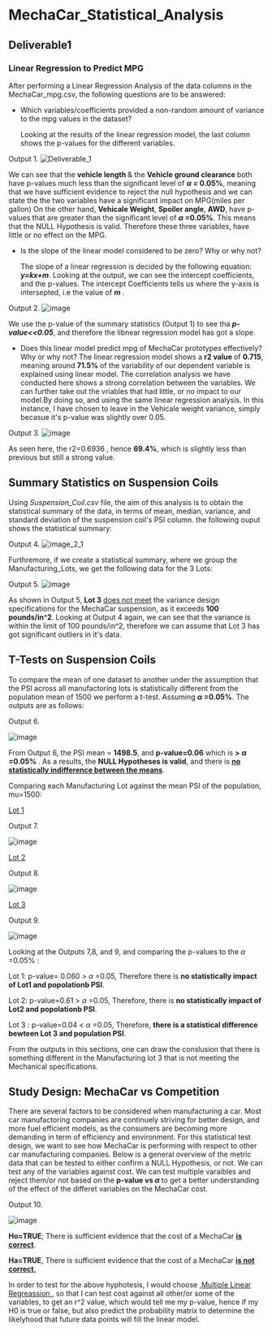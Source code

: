 
# MechaCar_Statistical_Analysis
## Deliverable1
### Linear Regression to Predict MPG
 After performing a Linear Regression Analysis of the data columns in the MechaCar_mpg.csv, the following questions are to be answered:
* Which variables/coefficients provided a non-random amount of variance to the mpg values in the dataset?
   
   Looking at the results of the linear regression model, the last column shows the p-values for the different variables.

Output 1.
![Deliverable_1](https://user-images.githubusercontent.com/85843030/135725287-a6b2f67c-f063-42ec-ad26-300ba1f35789.png)


   We can see that the <b> vehicle length </b> & the <b> Vehicle ground clearance </b> both have p-values much less than the significant level of 
   <b> _&alpha;_ = 0.05%</b>, meaning that we have sufficient evidence to reject the null hypothesis and we can state the the two variables have a significant impact on
   MPG(miles per gallon)
   On the other hand, <b>Vehicale Weight</b>, <b>Spoiler angle</b>, <b>AWD</b>, have p-values that are greater than the significant level of <b> _&alpha;_ =0.05%</b>. 
   This means that the NULL Hypothesis is valid. Therefore these three variables, have little or no effect on the MPG.


* Is the slope of the linear model considered to be zero? Why or why not?


  The slope of a linear regression is decided by the following equation: <b><i>y=kx+m</i></b>. Looking at the output, we can see the intercept
  coefficients, and the p-values. 
  The intercept Coefficients tells us where the y-axis is intersepted, i.e the value of <b><i>m </i></b>.
  
 Output 2. 
![image](https://user-images.githubusercontent.com/85843030/135721849-22257d5f-ee70-4c0d-aea2-92a917294d61.png)
  
 We use the p-value of the summary statistics (Output 1) to see tha <b><i>p-value<<0.05</i></b>, and therefore the libnear regression model has got a slope.

* Does this linear model predict mpg of MechaCar prototypes effectively? Why or why not?
The linear regression model shows a <b>r2 value </b> of <b>0.715</b>, meaning around <b>71.5% </b>of the variability of our dependent variable is explained using
linear model. The correlation analysis we have conducted here shows a strong correlation between the variables.
We can further take out the vriables that had little, or no impact to our model.By doing so, and using the same linear regression analysis. In this instance, I have
chosen to leave in the Vehicale weight variance, simply becasue it's p-value was slightly over 0.05.

Output 3.
![image](https://user-images.githubusercontent.com/85843030/135722271-96d6c505-ac4a-42b4-836d-db81b9ad12e2.png)


As seen here, the </b>r2=0.6936 </b>, hence <b>69.4%</b>, which is slightly less than previous but still a strong value.

## Summary Statistics on Suspension Coils

Using <i>Suspension_Coil.csv</i> file, the aim of this analysis is to obtain the statistical summary of the data, in terms of mean, median, variance, and
standard deviation of the suspension coil's PSI column.
the following ouput shows the statistical summary:

Output 4.
![image_2_1](https://user-images.githubusercontent.com/85843030/135727310-5538225e-e22b-4963-babf-8f7d08d6a643.png)


Furthremore, if we create a statistical summary, where we group the Manufacturing_Lots, we get the following data for the 3 Lots:

Output 5.
![image](https://user-images.githubusercontent.com/85843030/135728153-842dab2f-ed02-4bf6-b6e1-6f6f2a7a4020.png)


As shown in Output 5, <b>Lot 3</b> <ins>does not meet</ins> the variance design specifications for the MechaCar suspension, as it exceeds <b>100 pounds/in^2</b>.
Looking at Output 4 again, we can see that the variance is within the limit of 100 pounds/in^2, therefore we can assume that Lot 3 has got significant 
outliers in it's data.

## T-Tests on Suspension Coils

To compare the mean of one dataset to another under the assumption that the PSI across all manufactoring lots is statistically different from the population
mean of 1500 we perform a t-test.
Assuming <b> _&alpha;_ =0.05%</b>. The outputs are as follows:

Output 6.

![image](https://user-images.githubusercontent.com/85843030/135732977-5fd7b340-ae78-4bd7-9c56-6b568f1f9dc5.png)

From Output 6, the PSI mean = <b>1498.5</b>, and <b>p-value=0.06</b> which is <b> > _&alpha;_ =0.05% </b>. As a results, the <b>NULL Hypotheses is valid</b>, 
and there is <b><ins>no statistically indifference between the means</ins></b>.


Comparing each Manufacturing Lot against the mean PSI of the population, mu=1500:

<ins> Lot 1 </ins>

Output 7. 

![image](https://user-images.githubusercontent.com/85843030/135734162-bde874a0-2664-44a7-8773-ba8f9ff73d4f.png)



<ins> Lot 2 </ins>

Output 8.


![image](https://user-images.githubusercontent.com/85843030/135734166-9bf78fbf-4a1a-4034-b9e1-a7dbc97d2f32.png)




<ins> Lot 3 </ins>


Output 9.

![image](https://user-images.githubusercontent.com/85843030/135734175-618d1dc7-e17d-4b18-b4f1-ef492158113d.png)


Looking at the Outputs 7,8, and 9, and comparing the p-values to the _&alpha;_ =0.05% :

Lot 1: p-value= 0.060 >  _&alpha;_ =0.05, Therefore there is <b>no statistically impact of Lot1 and popolationb PSI</b>.

Lot 2: p-value=0.61 >  _&alpha;_ =0.05, Therefore, there is <b>no statistically impact of Lot2 and popolationb PSI</b>.

Lot 3 : p-value=0.04 < _&alpha;_ =0.05, Therefore, <b>there is a statistical difference bewteen Lot 3 and population PSI</b>.

From the outputs in this sections, one can draw the conslusion that there is something different in the Manufacturing lot 3 that is not
meeting the Mechanical specifications. 

## Study Design: MechaCar vs Competition
There are several factors to be considered when manufacturing a car. Most car manufactoring companies are continuely striving for better design, and 
more fuel efficient models, as the consumers are becoming more demanding in term of efficiency and environment.
For this statistical test design, we want to see how MechaCar is performing with respect to other car manufacturing companies.
Below is a general overview of the metric data that can be tested to either confirm a NULL Hypothesis, or not. We can test any of the variables against cost.
We can test multiple varaibles and reject them/or not based on the <b>p-value vs _&alpha;_ </b> to get a better understanding of the effect of the differet 
variables on the MechaCar cost.


Output 10. 

![image](https://user-images.githubusercontent.com/85843030/135768107-d0db2e6a-07e9-4eca-a6db-1c55a8bd64ca.png)



<b>Ho=TRUE</b>; There is sufficient evidence that the cost of a MechaCar <ins><b>is correct</b></ins>.

<b>Ha=TRUE</b>, There is sufficient evidence that the cost of a MechaCar <ins><b>is not correct</b><ins>.

 In order to test for the above hyphotesis, I would choose ,<ins>Multiple Linear Regreassion </ins>, so that I can test cost against all other/or some of the variables, 
 to get an r^2 value, which would tell me my p-value, hence if my H0 is true or false, but also predict the probability matrix to determine the likelyhood that future
 data points will fill the linear model.



